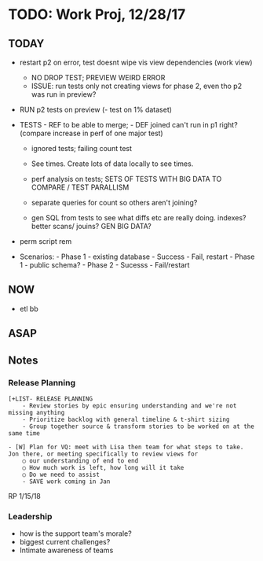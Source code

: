 # TODO: Work Proj, 12/28/17

## TODAY

- restart p2 on error, test doesnt wipe vis view dependencies (work view)
    - NO DROP TEST; PREVIEW WEIRD ERROR
    - ISSUE: run tests only not creating views for phase 2, even tho p2 was run in preview?

- RUN p2 tests on preview (- test on 1% dataset)

- TESTS
        - REF to be able to merge; 
        - DEF joined can't run in p1 right? (compare increase in perf of one major test)
    - ignored tests; failing count test
    - See times. Create lots of data locally to see times. 

    - perf analysis on tests; SETS OF TESTS WITH BIG DATA TO COMPARE / TEST PARALLISM
    - separate queries for count so others aren't joining?

    - gen SQL from tests to see what diffs etc are really doing. indexes? better scans/ jouins? GEN BIG DATA?
    
- perm script rem

- Scenarios:
        - Phase 1 - existing database
            - Success
            - Fail, restart
        - Phase 1 - public schema?
        - Phase 2 
            - Sucesss
            - Fail/restart 


## NOW

+ etl bb 


## ASAP
    

## Notes 

### Release Planning

    [+LIST- RELEASE PLANNING
        - Review stories by epic ensuring understanding and we're not missing anything
        - Prioritize backlog with general timeline & t-shirt sizing
        - Group together source & transform stories to be worked on at the same time

    - [W] Plan for VQ: meet with Lisa then team for what steps to take. Jon there, or meeting specifically to review views for 
        ○ our understanding of end to end
        ○ How much work is left, how long will it take
        ○ Do we need to assist
        - SAVE work coming in Jan



RP 1/15/18


### Leadership

- how is the support team's morale?
- biggest current challenges?
- Intimate awareness of teams